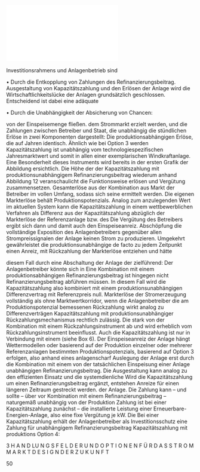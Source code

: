 ![./pages/page52.pdf](../assets/./pages/page52.pdf)




Investitionsrahmens und Anlagenbetrieb sind

• Durch die Entkopplung von Zahlungen des
Refinanzierungsbeitrag.
Ausgestaltung von Kapazitätszahlung und
den Erlösen der Anlage wird die Wirtschaftlichkeitslücke der Anlagen grundsätzlich geschlossen. Entscheidend ist dabei eine adäquate

• Durch die Unabhängigkeit der Absicherung von
Chancen:

von der Einspeisemenge fließen.
dem Strommarkt erzielt werden, und die Zahlungen zwischen Betreiber und Staat, die unabhängig
die stündlichen Erlöse in zwei Komponenten dargestellt: Die produktionsabhängigen Erlöse, die auf
Jahren identisch. Ähnlich wie bei Option 3 werden
Kapazitätszahlung ist unabhängig vom technologiespezifischen Jahresmarktwert und somit in allen
einer exemplarischen Windkraftanlage. Eine Besonderheit dieses Instruments wird bereits in der ersten Grafik der Abbildung ersichtlich. Die Höhe der
der Kapazitätszahlung mit produktionsunabhängigem Refinanzierungsbeitrag wiederum anhand
Abbildung 12 veranschaulicht die Funktionsweise
erlösen und Vergütung zusammensetzen.
Gesamterlöse aus der Kombination aus Markt­
der Betreiber im vollen Umfang, sodass sich seine
ermittelt werden. Die eigenen Markterlöse behält
Produktionspotenzials. Analog zum anzulegenden Wert im aktuellen System kann die Kapazitätszahlung in einem wettbewerblichen Verfahren
als Differenz aus der Kapazitätszahlung abzüglich der Markterlöse der Referenzanlage bzw. des
Die Vergütung des Betreibers ergibt sich dann
und damit auch den Einspeiseanreiz.
Abschöpfung die vollständige Exposition des Anlagenbetreibers gegenüber allen Strompreissignalen
der Anlage keinen Strom zu produzieren. Umgekehrt gewährleistet die produktionsunabhängige
de facto zu jedem Zeitpunkt einen Anreiz, mit
Rückzahlung der Markterlöse entziehen und hätte

diesem Fall durch eine Abschaltung der Anlage der
zielführend: Der Anlagenbetreiber könnte sich in
Eine Kombination mit einem produktionsabhängigen Refinanzierungsbeitrag ist hingegen nicht
Refinanzierungsbeitrag abführen müssen. In diesem Fall wird die Kapazitätszahlung also kombiniert mit einem produktionsunabhängigen Differenzvertrag mit Referenzpreis null.
Markterlöse der Stromerzeugung vollständig als
ohne Marktwertkorridor, wenn die Anlagenbetreiber die am Produktionspotenzial bemessenen
Rückzahlung wirkt analog zu Differenzverträgen
Kapazitätszahlung mit produktionsunabhängiger
Rückzahlungsmechanismus rechtlich zulässig. Die
stark von der Kombination mit einem Rückzahlungsinstrument ab und wird erheblich vom Rückzahlungsinstrument beeinflusst. Auch die Kapazitätszahlung ist nur in Verbindung mit einem
(siehe Box 6). Der Einspeiseanreiz der Anlage hängt
Wettermodellen oder basierend auf der Produktion einzelner oder mehrerer Referenzanlagen
bestimmten Produktionspotenzials, basierend auf
Option 3 erfolgen, also anhand eines anlagenscharf
Auslegung der Anlage erst durch die Kombination mit einem von der tatsächlichen Einspeisung einer Anlage unabhängigen Refinanzierungsbeitrag. Die Ausgestaltung kann analog zu
den effizienten Einsatz und die systemdienliche
Wird die Kapazitätszahlung um einen Refinanzierungsbeitrag ergänzt, entstehen Anreize für
einen längeren Zeitraum gestreckt werden.
der Anlage. Die Zahlung kann – und sollte – über
vor Kombination mit einem Refinanzierungsbeitrag – naturgemäß unabhängig von der Produktion
Zahlung ist bei einer Kapazitätszahlung zunächst –
die installierte Leistung einer Erneuerbare-Energien-Anlage, also eine fixe Vergütung je kW. Die
Bei einer Kapazitätszahlung erhält der Anlagenbetreiber als Investitionsschutz eine Zahlung für
unabhängigem Refinanzierungsbeitrag
Kapazitätszahlung mit produktions­
Option 4:

3 H A N D LU N G S F E L D E R U N D O P T I O N E N F Ü R D A S S T R O M M A R K T D E S I G N D E R Z U K U N F T

50
